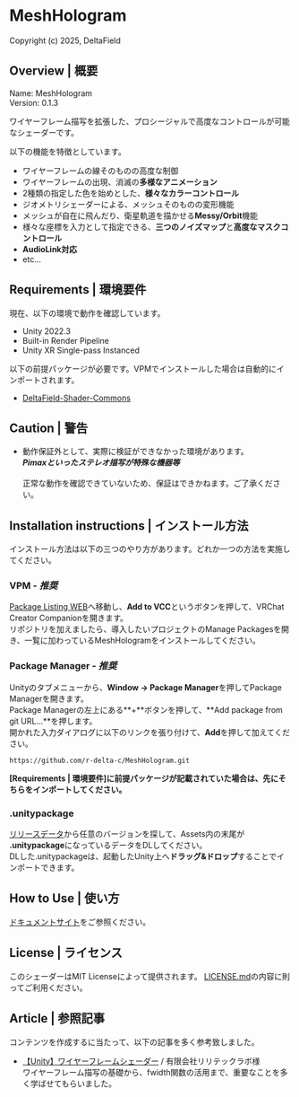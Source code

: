 # MeshHologram
Copyright (c) 2025, DeltaField



## Overview | 概要
Name: MeshHologram<br>
Version: 0.1.3<br>

ワイヤーフレーム描写を拡張した、プロシージャルで高度なコントロールが可能なシェーダーです。<br>

以下の機能を特徴としています。
* ワイヤーフレームの線そのものの高度な制御
* ワイヤーフレームの出現、消滅の**多様なアニメーション**
* 2種類の指定した色を始めとした、**様々なカラーコントロール**
* ジオメトリシェーダーによる、メッシュそのものの変形機能
* メッシュが自在に飛んだり、衛星軌道を描かせる**Messy/Orbit**機能
* 様々な座標を入力として指定できる、**三つのノイズマップ**と**高度なマスクコントロール**
* **AudioLink対応**
* etc...

## Requirements | 環境要件
現在、以下の環境で動作を確認しています。
* Unity 2022.3
* Built-in Render Pipeline
* Unity XR Single-pass Instanced

以下の前提パッケージが必要です。VPMでインストールした場合は自動的にインポートされます。
* [DeltaField-Shader-Commons](https://github.com/r-delta-c/DeltaField-Shader-Commons)



## Caution | 警告
* 動作保証外として、実際に検証ができなかった環境があります。<br>***Pimaxといったステレオ描写が特殊な機器等***<br><br>正常な動作を確認できていないため、保証はできかねます。ご了承ください。



## Installation instructions | インストール方法
インストール方法は以下の三つのやり方があります。どれか一つの方法を実施してください。

### VPM - ***推奨***
[Package Listing WEB](https://r-delta-c.github.io/vpm_repository/)へ移動し、**Add to VCC**というボタンを押して、VRChat Creator Companionを開きます。<br>
リポジトリを加えましたら、導入したいプロジェクトのManage Packagesを開き、一覧に加わっているMeshHologramをインストールしてください。

### Package Manager - ***推奨***
Unityのタブメニューから、**Window -> Package Manager**を押してPackage Managerを開きます。<br>
Package Managerの左上にある**+**ボタンを押して、**Add package from git URL...**を押します。<br>
開かれた入力ダイアログに以下のリンクを張り付けて、**Add**を押して加えてください。<br>
```
https://github.com/r-delta-c/MeshHologram.git
```
**[Requirements | 環境要件]に前提パッケージが記載されていた場合は、先にそちらをインポートしてください。**

### .unitypackage
[リリースデータ](https://github.com/r-delta-c/MeshHologram/releases)から任意のバージョンを探して、Assets内の末尾が **.unitypackage**になっているデータをDLしてください。<br>
DLした.unitypackageは、起動したUnity上へ**ドラッグ&ドロップ**することでインポートできます。



## How to Use | 使い方
[ドキュメントサイト](https://meshhologram-docs.netlify.app/ "https://meshhologram-docs.netlify.app/")をご参照ください。


## License | ライセンス
このシェーダーはMIT Licenseによって提供されます。
[LICENSE.md](https://github.com/r-delta-c/MeshHologram/blob/main/LICENSE.md)の内容に則ってご利用ください。


## Article | 参照記事
コンテンツを作成するに当たって、以下の記事を多く参考致しました。
* [【Unity】ワイヤーフレームシェーダー](https://qiita.com/masamin/items/142b99f139635d19341a) / 有限会社リリテックラボ様<br>
  ワイヤーフレーム描写の基礎から、fwidth関数の活用まで、重要なことを多く学ばせてもらいました。